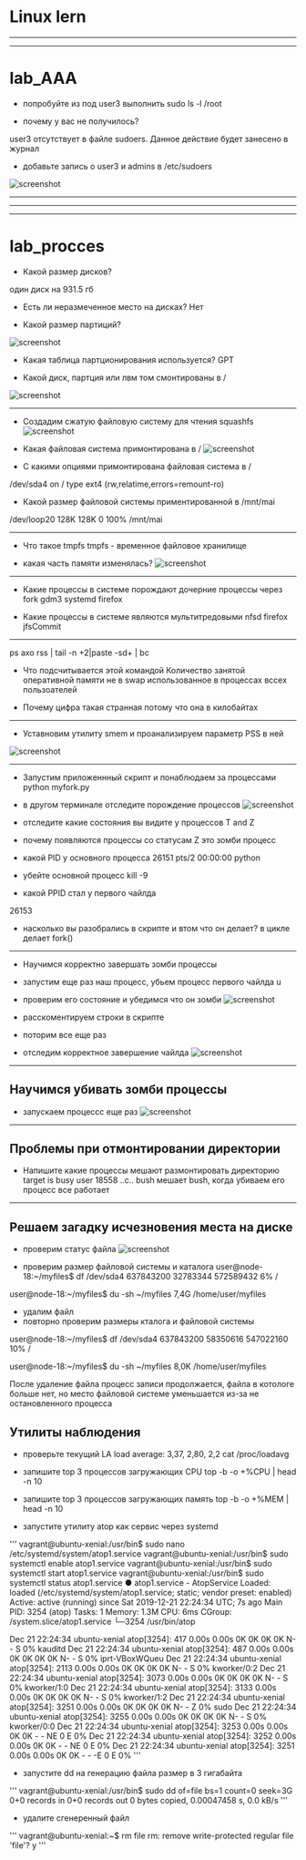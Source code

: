 # Linux lern
---------------------------------------------------------------------------
___________________________________________________________________________
# lab_AAA

* попробуйте из под user3 выполнить sudo ls -l /root

* почему у вас не получилось?

user3 отсутствует в файле sudoers. Данное действие будет занесено в журнал

* добавьте запись о user3 и admins в /etc/sudoers 

![screenshot](Add_user3_and_admins_to_sudoers.png)

__________________________________________________________________________
--------------------------------------------------------------------------
__________________________________________________________________________
# lab_procces

* Какой размер дисков?

один диск на 931.5 гб

* Есть ли неразмеченное место на дисках?
Нет
    
* Какой размер партиций?

![screenshot](Size_disk.png)

* Какая таблица партционирования используется?
GPT

* Какой диск, партция или лвм том смонтированы в /

![screenshot](disk.png)




-----------------------------------------------------

* Создадим сжатую файловую систему для чтения squashfs
![screenshot](mai.sqsh.png)

* Какая файловая система примонтирована в /
![screenshot](smontirovano.png)

* С какими опциями примонтирована файловая система в /

/dev/sda4 on / type ext4 (rw,relatime,errors=remount-ro)

* Какой размер файловой системы приментированной в /mnt/mai

/dev/loop20      128K         128K     0          100% /mnt/mai

--------------------------------------------------------------
* Что такое tmpfs
tmpfs - временное файловое хранилище

* какая часть памяти изменялась?
![screenshot](size_izm.png)

---------------------------------------------------------------

* Какие процессы в системе порождают дочерние процессы через fork
gdm3
systemd
firefox

* Какие процессы в системе являются мультитредовыми
nfsd
firefox
jfsCommit

------------------------------------------------------------------
ps axo rss | tail -n +2|paste -sd+ | bc
* Что подсчитывается этой командой
Количество занятой оперативной памяти не в swap использованное в процессах вссех пользоателей

* Почему цифра такая странная
потому что она в килобайтах

------------------------------------------------------------------

* Уставновим утилиту smem и проанализируем параметр PSS в ней

![screenshot](smem.png)

-------------------------------------------------------------------
* Запустим приложеннный скрипт и понаблюдаем за процессами
python myfork.py

* в другом терминале  отследите порождение процессов
![screenshot](proc.png)

* отследите какие состояния вы видите у процессов
T and Z

* почему появляются процессы со статусам Z
это зомби процесс

* какой PID у основного процесса
26151 pts/2    00:00:00 python

* убейте основной процесс kill -9 <pid>
    
* какой PPID стал у первого чайлда

26153

* насколько вы разобрались в скрипте и втом что он делает?
в цикле делает fork()
    
------------------------------------------------------------------
* Научимся корректно завершать зомби процессы

* запустим еще раз наш процесc, убьем процесс первого чайлда u
* проверим его состояние  и убедимся что он зомби
![screenshot](zombie.png)

* расскоментируем строки в скрипте
* поторим все еще раз
* отследим корректное завершение чайлда
![screenshot](stop_zomb.png)

------------------------------------------------------------------
## Научимся убивать зомби процессы

* запускаем процессс еще раз
![screenshot](kill_with_gdb.png)

------------------------------------------------------------------
## Проблемы при отмонтировании директории
* Напишите какие процессы мешают размонтировать директорию
target is busy
user 18558 ..c.. bush
мешает bush, когда убиваем его процесс все работает

------------------------------------------------------------------
## Решаем загадку исчезновения места на диске

* проверим статус файла
![screenshot](status_test.png)

* проверим размер файловой системы и каталога
user@node-18:~/myfiles$ df 
/dev/sda4      637843200 32783344 572589432   6% /

user@node-18:~/myfiles$ du -sh  ~/myfiles
7,4G	/home/user/myfiles

* удалим файл
* повторно проверим размеры кталога и файловой системы

user@node-18:~/myfiles$ df 
/dev/sda4      637843200 58350616 547022160  10% /


user@node-18:~/myfiles$ du -sh  ~/myfiles
8,0K	/home/user/myfiles

После удаление файла процесс записи продолжается, файла в котологе больше нет, но место файловой системе уменьшается из-за не остановленного процесса

## Утилиты наблюдения
* проверьте текущий LA 
load average: 3,37, 2,80, 2,2 cat /proc/loadavg

* запишите top 3 процессов загружающих CPU 
top -b -o +%CPU | head -n 10

* запишите top 3 процессов загружающих память 
top -b -o +%MEM | head -n 10

* запустите утилиту atop как сервис через systemd

'''
vagrant@ubuntu-xenial:/usr/bin$ sudo nano /etc/systemd/system/atop1.service
vagrant@ubuntu-xenial:/usr/bin$ sudo systemctl enable atop1.service
vagrant@ubuntu-xenial:/usr/bin$ sudo systemctl start atop1.service
vagrant@ubuntu-xenial:/usr/bin$ sudo systemctl status atop1.service
● atop1.service - AtopService
   Loaded: loaded (/etc/systemd/system/atop1.service; static; vendor preset: enabled)
   Active: active (running) since Sat 2019-12-21 22:24:34 UTC; 7s ago
   Main PID: 3254 (atop)
   Tasks: 1
      Memory: 1.3M
      CPU: 6ms
      CGroup: /system.slice/atop1.service
              └─3254 /usr/bin/atop

Dec 21 22:24:34 ubuntu-xenial atop[3254]:   417   0.00s   0.00s     0K     0K     0K     0K N-   - S   0% kauditd
Dec 21 22:24:34 ubuntu-xenial atop[3254]:   487   0.00s   0.00s     0K     0K     0K     0K N-   - S   0% iprt-VBoxWQueu
Dec 21 22:24:34 ubuntu-xenial atop[3254]:  2113   0.00s   0.00s     0K     0K     0K     0K N-   - S   0% kworker/0:2
Dec 21 22:24:34 ubuntu-xenial atop[3254]:  3073   0.00s   0.00s     0K     0K     0K     0K N-   - S   0% kworker/1:0
Dec 21 22:24:34 ubuntu-xenial atop[3254]:  3133   0.00s   0.00s     0K     0K     0K     0K N-   - S   0% kworker/1:2
Dec 21 22:24:34 ubuntu-xenial atop[3254]:  3251   0.00s   0.00s     0K     0K     0K     0K N-   - Z   0% sudo
Dec 21 22:24:34 ubuntu-xenial atop[3254]:  3255   0.00s   0.00s     0K     0K     0K     0K N-   - S   0% kworker/0:0
Dec 21 22:24:34 ubuntu-xenial atop[3254]:  3253   0.00s   0.00s     0K     0K      -      - NE   0 E   0% <systemd-tty->
Dec 21 22:24:34 ubuntu-xenial atop[3254]:  3252   0.00s   0.00s     0K     0K      -      - NE   0 E   0% <systemctl>
Dec 21 22:24:34 ubuntu-xenial atop[3254]:  3251   0.00s   0.00s     0K     0K      -      - -E   0 E   0% <sudo>
'''
    
* запустите dd на генерацию файла размер в 3 гигабайта

'''
vagrant@ubuntu-xenial:/usr/bin$ sudo dd of=file bs=1 count=0 seek=3G
0+0 records in
0+0 records out
0 bytes copied, 0.00047458 s, 0.0 kB/s
'''

* удалите сгенеренный файл

'''
vagrant@ubuntu-xenial:~$ rm file
rm: remove write-protected regular file 'file'? y
'''
